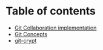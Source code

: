 # Table of contents

* [Git Collaboration implementation](README.md)
* [Git Concepts](git-concepts.md)
* [git-crypt](git-crypt.md)

